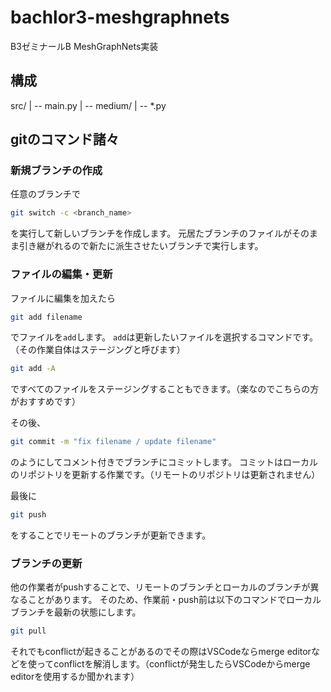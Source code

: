 # bachlor3-meshgraphnets
B3ゼミナールB MeshGraphNets実装

## 構成
src/
 |
 -- main.py
 |
 -- medium/
    |
    -- *.py

## gitのコマンド諸々
### 新規ブランチの作成
任意のブランチで
```sh
git switch -c <branch_name>
```
を実行して新しいブランチを作成します。
元居たブランチのファイルがそのまま引き継がれるので新たに派生させたいブランチで実行します。
### ファイルの編集・更新
ファイルに編集を加えたら
```sh
git add filename
```
でファイルを`add`します。
`add`は更新したいファイルを選択するコマンドです。（その作業自体はステージングと呼びます）
```sh
git add -A
```
ですべてのファイルをステージングすることもできます。（楽なのでこちらの方がおすすめです）

その後、
```sh
git commit -m "fix filename / update filename"
```
のようにしてコメント付きでブランチにコミットします。
コミットはローカルのリポジトリを更新する作業です。（リモートのリポジトリは更新されません）

最後に
```sh
git push
```
をすることでリモートのブランチが更新できます。

### ブランチの更新
他の作業者がpushすることで、リモートのブランチとローカルのブランチが異なることがあります。
そのため、作業前・push前は以下のコマンドでローカルブランチを最新の状態にします。
```sh
git pull
```
それでもconflictが起きることがあるのでその際はVSCodeならmerge editorなどを使ってconflictを解消します。（conflictが発生したらVSCodeからmerge editorを使用するか聞かれます）